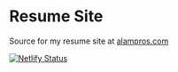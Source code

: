 # Resume Site
Source for my resume site at [alampros.com](https://alampros.com)

[![Netlify Status](https://api.netlify.com/api/v1/badges/a0ddaca7-8925-4554-bddc-593b9efb9678/deploy-status)](https://app.netlify.com/sites/alampros/deploys)
